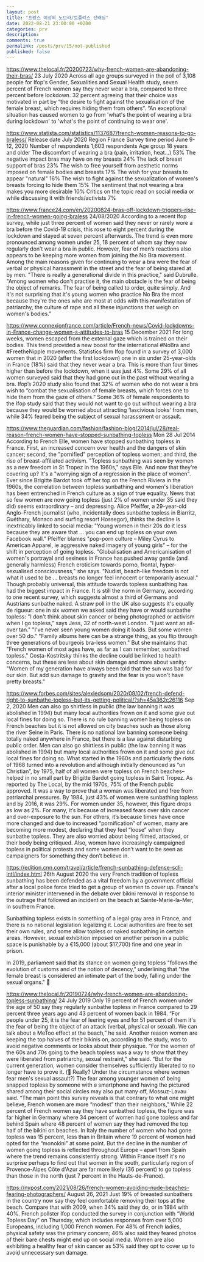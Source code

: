 ```yaml
---
layout: post
title: "프랑스 여성의 노브라/토플리스 선배딩"
date: 2022-08-21 23:00:00 +0200
categories: prv
description: 
comments: true
permalink: /posts/prv/15/not-published
published: false
---
```


https://www.thelocal.fr/20200723/why-french-women-are-abandoning-their-bras/
23 July 2020
Across all age groups surveyed in the poll of 3,108 people for Ifop's Gender, Sexualities and Sexual Health study, seven percent of French women say they never wear a bra, compared to three percent before lockdown.
32 percent agreeing that their choice was motivated in part by “the desire to fight against the sexualisation of the female breast, which requires hiding them from others”.
“An exceptional situation has caused women to go from 'what's the point of wearing a bra during lockdown' to 'what's the point of continuing to wear one'.

https://www.statista.com/statistics/1137687/french-women-reasons-to-go-braless/
Release date
July 2020
Region
France
Survey time period
June 9-12, 2020
Number of respondents
1,603 respondents
Age group
18 years and older
The discomfort of wearing a bra (pain, irritation, heat...) 53%
The negative impact bras may have on my breasts 24%
The lack of breast support of bras 23%
The wish to free yourself from aesthetic norms imposed on female bodies and breasts 17%
The wish for your breasts to appear "natural" 16%
The wish to fight against the sexualization of women's breasts forcing to hide them 15%
The sentiment that not wearing a bra makes you more desirable 10%
Critics on the topic read on social media or while discussing it with friends/activists 7%

https://www.france24.com/en/20200824-bras-off-lockdown-triggers-rise-in-french-women-going-braless
24/08/2020
According to a recent Ifop survey, while just three percent of women said they never or rarely wore a bra before the Covid-19 crisis, this rose to eight percent during the lockdown and stayed at seven percent afterwards.
The trend is even more pronounced among women under 25, 18 percent of whom say they now regularly don’t wear a bra in public.
However, fear of men’s reactions also appears to be keeping more women from joining the No Bra movement.
Among the main reasons given for continuing to wear a bra were the fear of verbal or physical harassment in the street and the fear of being stared at by men.
"There is really a generational divide in this practice," said Dubrulle. "Among women who don't practise it, the main obstacle is the fear of being the object of remarks. The fear of being called to order, quite simply. And it's not surprising that it's young women who practice No Bra the most because they're the ones who are most at odds with this manifestation of patriarchy, the culture of rape and all these injunctions that weigh on women's bodies."

https://www.connexionfrance.com/article/French-news/Covid-lockdowns-in-France-change-women-s-attitudes-to-bras
15 December 2021
For long weeks, women escaped from the external gaze which is trained on their bodies.
This trend provided a new boost for the international #NoBra and #FreetheNipple movements.
Statistics firm Ifop found in a survey of 3,000 women that in 2020 (after the first lockdown) one in six under 25-year-olds in France (18%) said that they never wear a bra. 
This is more than four times higher than before the lockdown, when it was just 4%.
Some 29% of all women surveyed said that they had gone out in the past without wearing a bra. 
Ifop’s 2020 study also found that 32% of women who do not wear a bra wish to “combat the sexualisation of female breasts, which forces one to hide them from the gaze of others.”
Some 36% of female respondents to the Ifop study said that they would not want to go out without wearing a bra because they would be worried about attracting ‘lascivious looks’ from men, while 34% feared being the subject of sexual harasssment or assault.

https://www.theguardian.com/fashion/fashion-blog/2014/jul/28/real-reason-french-women-have-stopped-sunbathing-topless
Mon 28 Jul 2014
According to French Elle, women have stopped sunbathing topless in France.
First, an increased concern over health and the dangers of skin cancer; second, the "pornified" perception of topless women; and third, the rise of breast-affiliated activism.
"Topless sunbathing was seen by women as a new freedom in St Tropez in the 1960s," says Elle. And now that they're covering up? It's a "worrying sign of a regression in the place of women".
Ever since Brigitte Bardot took off her top on the French Riviera in the 1960s, the correlation between topless sunbathing and women's liberation has been entrenched in French culture as a sign of true equality.
News that so few women are now going topless (just 2% of women under 35 said they did) seems extraordinary – and depressing.
Alice Pfeiffer, a 29-year-old Anglo-French journalist (who, incidentally does sunbathe topless in Biarritz, Guéthary, Monaco and surfing resort Hossegor), thinks the decline is inextricably linked to social media: "Young women in their 20s do it less because they are aware that ... you can end up topless on your own Facebook wall."
Pfeiffer blames "pop-porn culture – Miley Cyrus to American Apparel, ie aggressive naked imagery of young girls" – for the shift in perception of going topless.
"Globalisation and Americanisation of women's portrayal and sexiness in France has pushed away gentle (and generally harmless) French eroticism towards porno, frontal, hyper-sexualised consciousness," she says. "Nudist, beach-like freedom is not what it used to be ... breasts no longer feel innocent or temporarily asexual."
Though probably universal, this attitude towards topless sunbathing has had the biggest impact in France. It is still the norm in Germany, according to one recent survey, which suggests almost a third of Germans and Austrians sunbathe naked. A straw poll in the UK also suggests it's equally de rigueur: one in six women we asked said they have or would sunbathe topless: "I don't think about skin cancer or being photographed or activism when I go topless," says Jess, 32 of north-west London. "I just want an all-over tan."
"I've never seen young women doing it loads. But some women over 50 do."
"Family albums here can be a strange thing, as you flip through three generations of bourgeois bra-less women." But she maintains that "French women of most ages have, as far as I can remember, sunbathed topless."
Costa-Kostritsky thinks the decline could be linked to health concerns, but these are less about skin damage and more about vanity: "Women of my generation have always been told that the sun was bad for our skin. But add sun damage to gravity and the fear is you won't have pretty breasts."

https://www.forbes.com/sites/alexledsom/2020/09/02/french-defend-right-to-sunbathe-topless-but-its-getting-political/?sh=45a362c26116
Sep 2, 2020
Men can also go shirtless in public (the law banning it was abolished in 1994) but many local authorities frown on it and some give out local fines for doing so.
There is no rule banning women being topless on French beaches but it is not allowed on city beaches such as those along the river Seine in Paris.
There is no national law banning someone being totally naked anywhere in France, but there is a law against disturbing public order.
Men can also go shirtless in public (the law banning it was abolished in 1994) but many local authorities frown on it and some give out local fines for doing so.
What started in the 1960s and particularly the riots of 1968 turned into a revolution and although initially denounced as “un Christian”, by 1975, half of all women were topless on French beaches–helped in no small part by Brigitte Bardot going topless in Saint Tropez. As reported by The Local, by the mid 1970s, 75% of the French public approved. It was a way to prove that a woman was liberated and free from patriarchal pressures.
By 1984, just 43% of women were sunbathing topless and by 2016, it was 29%. For women under 35, however, this figure drops as low as 2%.
For many, it’s because of increased fears over skin cancer and over-exposure to the sun. For others, it’s because times have once more changed and due to increased “pornification” of women, many are becoming more modest, declaring that they feel “loose” when they sunbathe topless. They are also worried about being filmed, attacked, or their body being critiqued.
Also, women have increasingly campaigned topless in political protests and some women don’t want to be seen as campaigners for something they don’t believe in.

https://edition.cnn.com/travel/article/french-sunbathing-defense-scli-intl/index.html
26th August 2020
the very French tradition of topless sunbathing has been defended as a vital freedom by a government official after a local police force tried to get a group of women to cover up.
France's interior minister intervened in the debate over bikini removal in response to the outrage that followed an incident on the beach at Sainte-Marie-la-Mer, in southern France.

Sunbathing topless exists in something of a legal gray area in France, and there is no national legislation legalizing it.
Local authorities are free to set their own rules, and some allow topless or naked sunbathing in certain areas.
However, sexual exhibition imposed on another person in a public space is punishable by a €15,000 (about $17,700) fine and one year in prison.

In 2019, parliament said that its stance on women going topless "follows the evolution of customs and of the notion of decency," underlining that "the female breast is considered an intimate part of the body, falling under the sexual organs." 🤯

https://www.thelocal.fr/20190724/why-french-women-are-abandoning-topless-sunbathing/
24 July 2019
Only 19 percent of French women under the age of 50 say they regularly sunbathe topless in France compared to 29 percent three years ago and 43 percent of women back in 1984.
“For people under 25, it is the fear of leering eyes and for 51 percent of them it's the fear of being the object of an attack (verbal, physical or sexual). We can talk about a MeToo effect at the beach,” he said.
Another reason women are keeping the top halves of their bikinis on, according to the study, was to avoid negative comments or looks about their physique.
“For the women of the 60s and 70s going to the beach topless was a way to show that they were liberated from patriarchy, sexual restraint,” she said.
“But for the current generation, women consider themselves sufficiently liberated to no longer have to prove it. (🤔 Really? Under the circumstance where women fear men's sexual assault?)
The fear among younger women of being snapped topless by someone with a smartphone and having the pictured shared among their social circles may also put many off, Mossuz-Lavau said.
“The main point this survey reveals is that contrary to what one might believe, French women are more “modest” than their neighbors,”
While 22 percent of French women say they have sunbathed topless, the figure was far higher in Germany where 34 percent of women had gone topless and far behind Spain where 48 percent of women say they had removed the top half of the bikini on beaches.
In Italy the number of women who had gone topless was 15 percent, less than in Britain where 19 percent of women had opted for the “monokini” at some point.
But the decline in the number of women going topless is reflected throughout Europe – apart from Spain where the trend remains consistently strong.
Within France itself it's no surprise perhaps to find out that women in the south, particularly region of Provence-Alpes Côte d'Azur are far more likely (36 percent) to go topless than those in the north (just 7 percent in the Hauts-de-France).

https://nypost.com/2021/08/26/french-women-avoiding-nude-beaches-fearing-photographers/
August 26, 2021
Just 19% of breasted sunbathers in the country now say they feel comfortable removing their tops at the beach. Compare that with 2009, when 34% said they do, or in 1984 with 40%.
French pollster Ifop conducted the survey in conjunction with “World Topless Day” on Thursday, which includes responses from over 5,000 Europeans, including 1,000 French women.
For 48% of French ladies, physical safety was the primary concern; 46% also said they feared photos of their bare chests might end up on social media.
Women are also exhibiting a healthy fear of skin cancer as 53% said they opt to cover up to avoid unnecessary sun damage.


